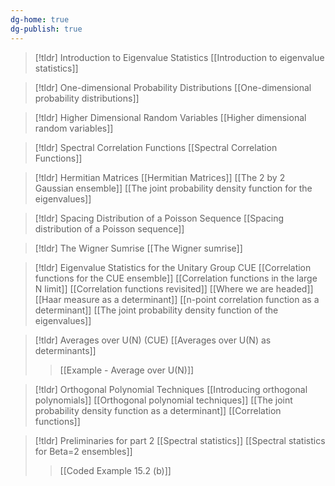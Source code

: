 ```yaml
---
dg-home: true
dg-publish: true
---
```

>[!tldr] Introduction to Eigenvalue Statistics
>[[Introduction to eigenvalue statistics]]

>[!tldr] One-dimensional Probability Distributions
>[[One-dimensional probability distributions]]


> [!tldr] Higher Dimensional Random Variables
> [[Higher dimensional random variables]]

>[!tldr] Spectral Correlation Functions
>[[Spectral Correlation Functions]]

>[!tldr] Hermitian Matrices
>[[Hermitian Matrices]]
>[[The 2 by 2 Gaussian ensemble]]
>[[The joint probability density function for the eigenvalues]]

>[!tldr] Spacing Distribution of a Poisson Sequence
>[[Spacing distribution of a Poisson sequence]]

>[!tldr] The Wigner Sumrise
>[[The Wigner sumrise]]

>[!tldr] Eigenvalue Statistics for the Unitary Group CUE
>[[Correlation functions for the CUE ensemble]]
>[[Correlation functions in the large N limit]]
>[[Correlation functions revisited]]
>[[Where we are headed]]
>[[Haar measure as a determinant]]
>[[n-point correlation function as a determinant]]
>[[The joint probability density function of the eigenvalues]]
>

>[!tldr] Averages over U(N) (CUE)
>[[Averages over U(N) as determinants]]
>>[[Example - Average over U(N)]]

>[!tldr] Orthogonal Polynomial Techniques
>[[Introducing orthogonal polynomials]]
>[[Orthogonal polynomial techniques]]
>[[The joint probability density function as a determinant]]
>[[Correlation functions]]

>[!tldr] Preliminaries for part 2
>[[Spectral statistics]]
>[[Spectral statistics for Beta=2 ensembles]]
>>[[Coded Example 15.2 (b)]]